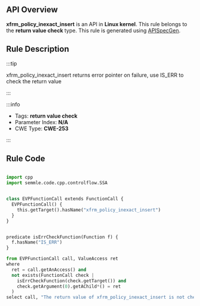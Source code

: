 ---
---


## API Overview
**xfrm_policy_inexact_insert** is an API in **Linux kernel**. This rule belongs to the **return value check** type. This rule is generated using [APISpecGen](../../tools/APISpecGen).
## Rule Description

:::tip

xfrm_policy_inexact_insert returns error pointer on failure, use IS_ERR to check the return value

:::

:::info

- Tags: **return value check**
- Parameter Index: **N/A**
- CWE Type: **CWE-253**

:::

## Rule Code
```python

import cpp
import semmle.code.cpp.controlflow.SSA


class EVPFunctionCall extends FunctionCall {
  EVPFunctionCall() {
    this.getTarget().hasName("xfrm_policy_inexact_insert")
  }
}


predicate isErrCheckFunction(Function f) {
  f.hasName("IS_ERR") 
}

from EVPFunctionCall call, ValueAccess ret
where
  ret = call.getAnAccess() and
  not exists(FunctionCall check |
    isErrCheckFunction(check.getTarget()) and
    check.getArgument(0).getAChild*() = ret
  )
select call, "The return value of xfrm_policy_inexact_insert is not checked with IS_ERR."
    
```
